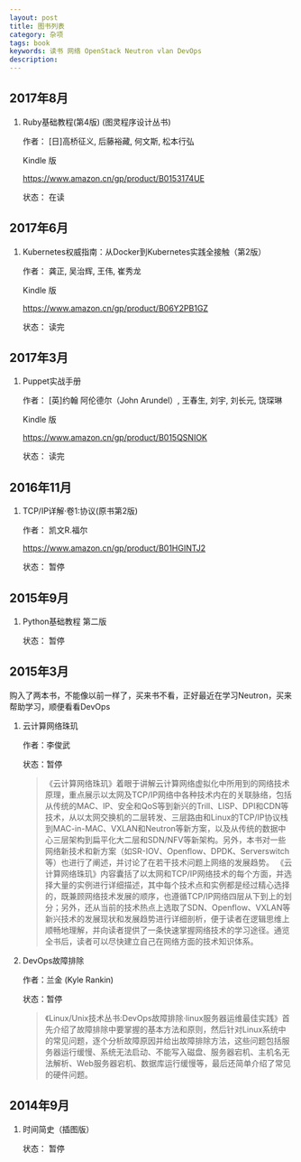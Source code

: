 ```yaml
---
layout: post
title: 图书列表
category: 杂项
tags: book
keywords: 读书 网络 OpenStack Neutron vlan DevOps
description:
---
```


## 2017年8月

1. Ruby基础教程(第4版) (图灵程序设计丛书)

	作者： [日]高桥征义, 后藤裕藏, 何文斯, 松本行弘

	Kindle 版

	https://www.amazon.cn/gp/product/B0153174UE

	状态： 在读

## 2017年6月

1. Kubernetes权威指南：从Docker到Kubernetes实践全接触（第2版）

	作者： 龚正, 吴治辉, 王伟, 崔秀龙

	Kindle 版

	https://www.amazon.cn/gp/product/B06Y2PB1GZ

	状态： 读完

## 2017年3月

1. Puppet实战手册

	作者： [英]约翰 阿伦德尔（John Arundel）, 王春生, 刘宇, 刘长元, 饶琛琳

	Kindle 版

	https://www.amazon.cn/gp/product/B015QSNIOK

	状态： 读完

## 2016年11月

1. TCP/IP详解·卷1:协议(原书第2版)

	作者： 凯文R.福尔

	https://www.amazon.cn/gp/product/B01HGINTJ2

	状态： 暂停

## 2015年9月

1. Python基础教程 第二版

	状态： 暂停

## 2015年3月

购入了两本书，不能像以前一样了，买来书不看，正好最近在学习Neutron，买来帮助学习，顺便看看DevOps

1. 云计算网络珠玑

	作者：李俊武

	状态：暂停

	> 《云计算网络珠玑》着眼于讲解云计算网络虚拟化中所用到的网络技术原理，重点展示以太网及TCP/IP网络中各种技术内在的关联脉络，包括从传统的MAC、IP、安全和QoS等到新兴的Trill、LISP、DPI和CDN等技术，从以太网交换机的二层转发、三层路由和Linux的TCP/IP协议栈到MAC-in-MAC、VXLAN和Neutron等新方案，以及从传统的数据中心三层架构到扁平化大二层和SDN/NFV等新架构。另外，本书对一些网络新技术和新方案（如SR-IOV、Openflow、DPDK、Serverswitch等）也进行了阐述，并讨论了在若干技术问题上网络的发展趋势。
	《云计算网络珠玑》内容囊括了以太网和TCP/IP网络技术的每个方面，并选择大量的实例进行详细描述，其中每个技术点和实例都是经过精心选择的，既兼顾网络技术发展的顺序，也遵循TCP/IP网络四层从下到上的划分；另外，还从当前的技术热点上选取了SDN、Openflow、VXLAN等新兴技术的发展现状和发展趋势进行详细剖析，便于读者在逻辑思维上顺畅地理解，并向读者提供了一条快速掌握网络技术的学习途径。通览全书后，读者可以尽快建立自己在网络方面的技术知识体系。

2. DevOps故障排除

	作者：兰金 (Kyle Rankin)

	状态：暂停

	> 《Linux/Unix技术丛书:DevOps故障排除·linux服务器运维最佳实践》首先介绍了故障排除中要掌握的基本方法和原则，然后针对Linux系统中的常见问题，逐个分析故障原因并给出故障排除方法，这些问题包括服务器运行缓慢、系统无法启动、不能写入磁盘、服务器宕机、主机名无法解析、Web服务器宕机、数据库运行缓慢等，最后还简单介绍了常见的硬件问题。

## 2014年9月

1. 时间简史（插图版）

	状态： 暂停